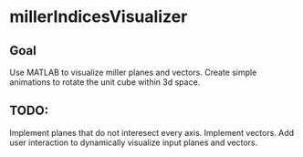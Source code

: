 # millerIndicesVisualizer
## Goal
Use MATLAB to visualize miller planes and vectors.
Create simple animations to rotate the unit cube within 3d space.
## TODO:
Implement planes that do not interesect every axis.
Implement vectors.
Add user interaction to dynamically visualize input planes and vectors.
